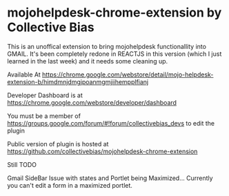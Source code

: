 # mojohelpdesk-chrome-extension by Collective Bias

This is an unoffical extension to bring mojohelpdesk functionallity into GMAIL. It's been completely redone in REACTJS in this version (which I just learned in the last week) and it needs some cleaning up.

Available At https://chrome.google.com/webstore/detail/mojo-helpdesk-extension-b/himdmnjdmgjpoanmgmjiihempplfianj

Developer Dashboard is at https://chrome.google.com/webstore/developer/dashboard

You must be a member of https://groups.google.com/forum/#!forum/collectivebias_devs to edit the plugin

Public version of plugin is hosted at https://github.com/collectivebias/mojohelpdesk-chrome-extension

Still TODO

Gmail SideBar
  Issue with states and Portlet being Maximized... Currently you can't edit a form in a maximized portlet.
